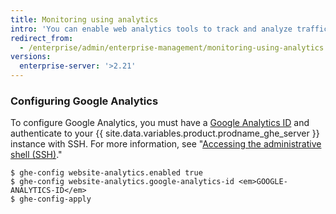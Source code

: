 ```yaml
---
title: Monitoring using analytics
intro: 'You can enable web analytics tools to track and analyze traffic for your {{ site.data.variables.product.prodname_ghe_server }} instance.'
redirect_from:
  - /enterprise/admin/enterprise-management/monitoring-using-analytics
versions:
  enterprise-server: '>2.21'
---
```


### Configuring Google Analytics

To configure Google Analytics, you must have a [Google Analytics ID](https://analytics.google.com/) and authenticate to your {{ site.data.variables.product.prodname_ghe_server }} instance with SSH. For more information, see "[Accessing the administrative shell (SSH)](/enterprise/admin/configuration/accessing-the-administrative-shell-ssh)."

```shell
$ ghe-config website-analytics.enabled true
$ ghe-config website-analytics.google-analytics-id <em>GOOGLE-ANALYTICS-ID</em>
$ ghe-config-apply
```
